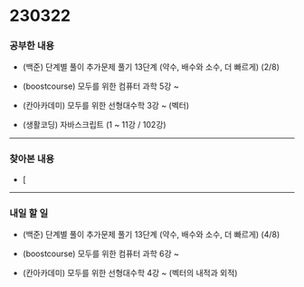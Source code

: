 # 230322

### 공부한 내용

- (백준) 단계별 풀이 추가문제 풀기 13단계 (약수, 배수와 소수, 더 빠르게) (2/8)

- (boostcourse) 모두를 위한 컴퓨터 과학 5강 ~

- (칸아카데미) 모두를 위한 선형대수학 3강 ~ (벡터)

- (생활코딩) 자바스크립트 (1 ~ 11강 / 102강)

---

### 찾아본 내용

- [

---

### 내일 할 일

- (백준) 단계별 풀이 추가문제 풀기 13단계 (약수, 배수와 소수, 더 빠르게) (4/8)

- (boostcourse) 모두를 위한 컴퓨터 과학 6강 ~

- (칸아카데미) 모두를 위한 선형대수학 4강 ~ (벡터의 내적과 외적)

